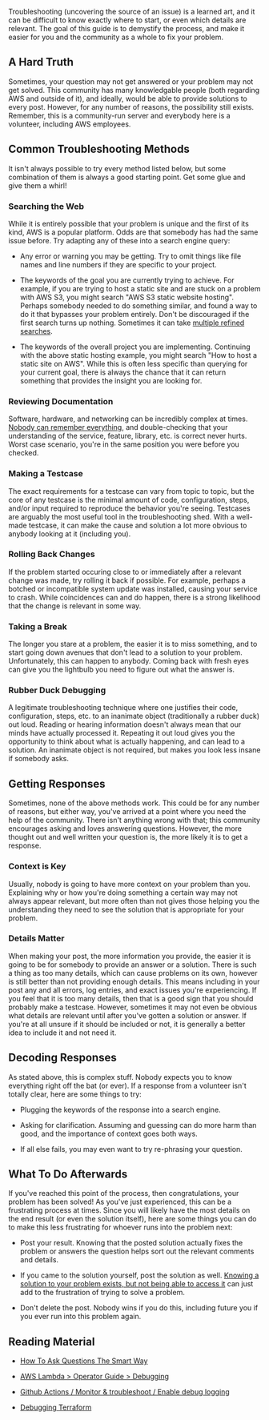 Troubleshooting (uncovering the source of an issue) is a learned art, and it can
be difficult to know exactly where to start, or even which details are relevant.
The goal of this guide is to demystify the process, and make it easier for you
and the community as a whole to fix your problem.

## A Hard Truth

Sometimes, your question may not get answered or your problem may not get
solved. This community has many knowledgable people (both regarding AWS and
outside of it), and ideally, would be able to provide solutions to every post.
However, for any number of reasons, the possibility still exists. Remember, this
is a community-run server and everybody here is a volunteer, including AWS
employees. 

## Common Troubleshooting Methods

It isn't always possible to try every method listed below, but some combination
of them is always a good starting point. Get some glue and give them a whirl!

### Searching the Web

While it is entirely possible that your problem is unique and the first of its
kind, AWS is a popular platform. Odds are that somebody has had the same issue
before. Try adapting any of these into a search engine query:

  - Any error or warning you may be getting. Try to omit things like file names
    and line numbers if they are specific to your project.

  - The keywords of the goal you are currently trying to achieve. For example,
    if you are trying to host a static site and are stuck on a problem with AWS
    S3, you might search "AWS S3 static website hosting". Perhaps somebody
    needed to do something similar, and found a way to do it that bypasses your
    problem entirely. Don't be discouraged if the first search turns up nothing.
    Sometimes it can take [multiple refined searches][multi-searches].

  - The keywords of the  overall project you are implementing. Continuing with
    the above static hosting example, you might search "How to host a static
    site on AWS". While this is often less specific than querying for your
    current goal, there is always the chance that it can return something that
    provides the insight you are looking for.

### Reviewing Documentation

Software, hardware, and networking can be incredibly complex at times. [Nobody
can remember everything][python-docs], and double-checking that your
understanding of the service, feature, library, etc. is correct never hurts.
Worst case scenario, you're in the same position you were before you checked.

### Making a Testcase

The exact requirements for a testcase can vary from topic to topic, but the core of any testcase is the minimal amount of code, configuration, steps, and/or input required to reproduce the behavior you're seeing. Testcases are arguably the most useful tool in the troubleshooting shed. With a well-made testcase, it can make the cause and solution a lot more obvious to anybody looking at it (including you).

### Rolling Back Changes

If the problem started occuring close to or immediately after a relevant change was made, try rolling it back if possible. For example, perhaps a botched or incompatible system update was installed, causing your service to crash. While coincidences can and do happen, there is a strong likelihood that the change is relevant in some way.

### Taking a Break

The longer you stare at a problem, the easier it is to miss something, and to start going down avenues that don't lead to a solution to your problem. Unfortunately, this can happen to anybody. Coming back with fresh eyes can give you the lightbulb you need to figure out what the answer is.

### Rubber Duck Debugging

A legitimate troubleshooting technique where one justifies their code, configuration, steps, etc. to an inanimate object (traditionally a rubber duck) out loud. Reading or hearing information doesn't always mean that our minds have actually processed it. Repeating it out loud gives you the opportunity to think about what is actually happening, and can lead to a solution. An inanimate object is not required, but makes you look less insane if somebody asks.

## Getting Responses

Sometimes, none of the above methods work. This could be for any number of reasons, but either way, you've arrived at a point where you need the help of the community. There isn't anything wrong with that; this community encourages asking and loves answering questions. However, the more thought out and well written your question is, the more likely it is to get a response.

### Context is Key

Usually, nobody is going to have more context on your problem than you. Explaining why or how you're doing something a certain way may not always appear relevant, but more often than not gives those helping you the understanding they need to see the solution that is appropriate for your problem.

### Details Matter

When making your post, the more information you provide, the easier it is going to be for somebody to provide an answer or a solution. There is such a thing as too many details, which can cause problems on its own, however is still better than not providing enough details. This means including in your post any and all errors, log entries, and exact issues you're experiencing. If you feel that it is too many details, then that is a good sign that you should probably make a testcase. However, sometimes it may not even be obvious what details are relevant until after you've gotten a solution or answer. If you're at all unsure if it should be included or not, it is generally a better idea to include it and not need it. 

## Decoding Responses

As stated above, this is complex stuff. Nobody expects you to know everything right off the bat (or ever). If a response from a volunteer isn't totally clear, here are some things to try:

  - Plugging the keywords of the response into a search engine.

  - Asking for clarification. Assuming and guessing can do more harm than good, and the importance of context goes both ways.

  - If all else fails, you may even want to try re-phrasing your question.

## What To Do Afterwards

If you've reached this point of the process, then congratulations, your problem has been solved! As you've just experienced, this can be a frustrating process at times. Since you will likely have the most details on the end result (or even the solution itself), here are some things you can do to make this less frustrating for whoever runs into the problem next:

  - Post your result. Knowing that the posted solution actually fixes the problem or answers the question helps sort out the relevant comments and details.

  - If you came to the solution yourself, post the solution as well. [Knowing a solution to your problem exists, but not being able to access it](https://xkcd.com/979/) can just add to the frustration of trying to solve a problem.

  - Don't delete the post. Nobody wins if you do this, including future you if you ever run into this problem again.

## Reading Material

  - [How To Ask Questions The Smart Way](https://web.archive.org/web/20221015041850/http://www.catb.org/~esr/faqs/smart-questions.html)

  - [AWS Lambda > Operator Guide > Debugging](https://docs.aws.amazon.com/lambda/latest/operatorguide/debugging-ops.html)

  - [Github Actions / Monitor & troubleshoot / Enable debug logging](https://docs.github.com/en/actions/monitoring-and-troubleshooting-workflows/enabling-debug-logging)

  - [Debugging Terraform](https://www.terraform.io/internals/debugging)

[multi-searches]: https://support.google.com/websearch/answer/2466433
[python-docs]: https://twitter.com/ChrisShaver64/status/1072516363258880005
